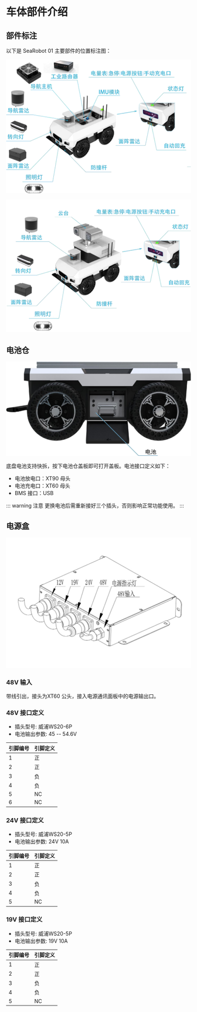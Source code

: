 # 车体部件介绍

## 部件标注

以下是 SeaRobot 01 主要部件的位置标注图：

![部件标注1](/images/searobot/image3.png)

![部件标注2](/images/searobot/image4.png)

## 电池仓

![电池仓](/images/searobot/image5.png)

底盘电池支持快拆，按下电池仓盖板即可打开盖板。电池接口定义如下：

- 电池放电口：XT90 母头
- 电池充电口：XT60 母头
- BMS 接口：USB

::: warning 注意
更换电池后需重新接好三个插头，否则影响正常功能使用。
:::

## 电源盒

![电源盒](/images/searobot/image6.png)

### 48V 输入

带线引出，接头为XT60 公头，接入电源通讯面板中的电源输出口。

### 48V 接口定义

- 插头型号: 威浦WS20-6P
- 电池输出参数: 45 -- 54.6V

| 引脚编号 | 引脚定义 |
|----------|----------|
| 1 | 正 |
| 2 | 正 |
| 3 | 负 |
| 4 | 负 |
| 5 | NC |
| 6 | NC |

### 24V 接口定义

- 插头型号: 威浦WS20-5P
- 电池输出参数: 24V 10A

| 引脚编号 | 引脚定义 |
|----------|----------|
| 1 | 正 |
| 2 | 正 |
| 3 | 负 |
| 4 | 负 |
| 5 | NC |

### 19V 接口定义

- 插头型号: 威浦WS20-5P
- 电池输出参数: 19V 10A

| 引脚编号 | 引脚定义 |
|----------|----------|
| 1 | 正 |
| 2 | 正 |
| 3 | 负 |
| 4 | 负 |
| 5 | NC | 